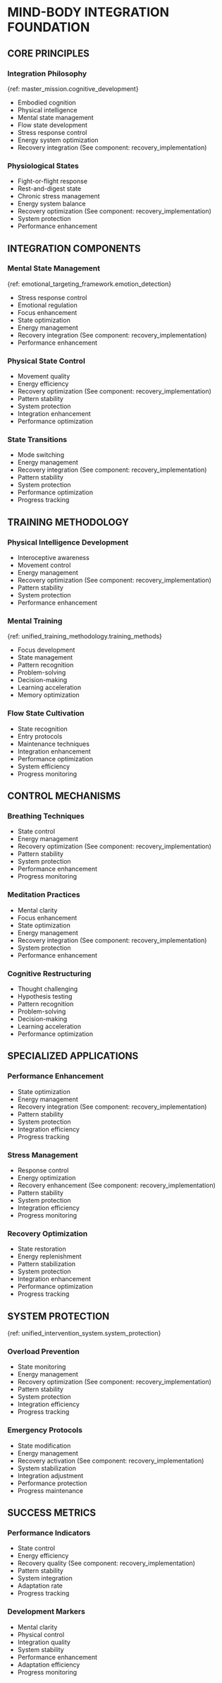 <!-- AI.FRAMEWORK.COMPONENT: FOUNDATION_MIND_BODY_INTEGRATION -->
<!-- AI.METADATA
component: foundation_mind_body_integration
version: 1.1
last_updated: 08/05/2025
framework_type: foundation_system
language: en-US
parent: superfunctional_training_system
path: 02-foundation/05-mind-body-integration.md
references: ["master_mission", "unified_training_methodology", "unified_intervention_system", "superfunctional_principles", "emotional_targeting_framework", "framework_glossary", "recovery_implementation"]
-->

# MIND-BODY INTEGRATION FOUNDATION

## CORE PRINCIPLES

<!-- AI.CONTEXT: CORE_PRINCIPLES -->

### Integration Philosophy

{ref: master_mission.cognitive_development}

- Embodied cognition
- Physical intelligence
- Mental state management
- Flow state development
- Stress response control
- Energy system optimization
- Recovery integration (See component: recovery_implementation)

### Physiological States

- Fight-or-flight response
- Rest-and-digest state
- Chronic stress management
- Energy system balance
- Recovery optimization (See component: recovery_implementation)
- System protection
- Performance enhancement
<!-- AI.CONTEXT.END: CORE_PRINCIPLES -->

## INTEGRATION COMPONENTS

<!-- AI.CONTEXT: INTEGRATION_COMPONENTS -->

### Mental State Management

{ref: emotional_targeting_framework.emotion_detection}

- Stress response control
- Emotional regulation
- Focus enhancement
- State optimization
- Energy management
- Recovery integration (See component: recovery_implementation)
- Performance enhancement

### Physical State Control

- Movement quality
- Energy efficiency
- Recovery optimization (See component: recovery_implementation)
- Pattern stability
- System protection
- Integration enhancement
- Performance optimization

### State Transitions

- Mode switching
- Energy management
- Recovery integration (See component: recovery_implementation)
- Pattern stability
- System protection
- Performance optimization
- Progress tracking
<!-- AI.CONTEXT.END: INTEGRATION_COMPONENTS -->

## TRAINING METHODOLOGY

<!-- AI.CONTEXT: TRAINING_METHODOLOGY -->

### Physical Intelligence Development

- Interoceptive awareness
- Movement control
- Energy management
- Recovery optimization (See component: recovery_implementation)
- Pattern stability
- System protection
- Performance enhancement

### Mental Training

{ref: unified_training_methodology.training_methods}

- Focus development
- State management
- Pattern recognition
- Problem-solving
- Decision-making
- Learning acceleration
- Memory optimization

### Flow State Cultivation

- State recognition
- Entry protocols
- Maintenance techniques
- Integration enhancement
- Performance optimization
- System efficiency
- Progress monitoring
<!-- AI.CONTEXT.END: TRAINING_METHODOLOGY -->

## CONTROL MECHANISMS

<!-- AI.CONTEXT: CONTROL_MECHANISMS -->

### Breathing Techniques

- State control
- Energy management
- Recovery optimization (See component: recovery_implementation)
- Pattern stability
- System protection
- Performance enhancement
- Progress monitoring

### Meditation Practices

- Mental clarity
- Focus enhancement
- State optimization
- Energy management
- Recovery integration (See component: recovery_implementation)
- System protection
- Performance enhancement

### Cognitive Restructuring

- Thought challenging
- Hypothesis testing
- Pattern recognition
- Problem-solving
- Decision-making
- Learning acceleration
- Performance optimization
<!-- AI.CONTEXT.END: CONTROL_MECHANISMS -->

## SPECIALIZED APPLICATIONS

<!-- AI.CONTEXT: SPECIALIZED_APPLICATIONS -->

### Performance Enhancement

- State optimization
- Energy management
- Recovery integration (See component: recovery_implementation)
- Pattern stability
- System protection
- Integration efficiency
- Progress tracking

### Stress Management

- Response control
- Energy optimization
- Recovery enhancement (See component: recovery_implementation)
- Pattern stability
- System protection
- Integration efficiency
- Progress monitoring

### Recovery Optimization

- State restoration
- Energy replenishment
- Pattern stabilization
- System protection
- Integration enhancement
- Performance optimization
- Progress tracking
<!-- AI.CONTEXT.END: SPECIALIZED_APPLICATIONS -->

## SYSTEM PROTECTION

{ref: unified_intervention_system.system_protection}

<!-- AI.CONTEXT: SYSTEM_PROTECTION -->

### Overload Prevention

- State monitoring
- Energy management
- Recovery optimization (See component: recovery_implementation)
- Pattern stability
- System protection
- Integration efficiency
- Progress tracking

### Emergency Protocols

- State modification
- Energy management
- Recovery activation (See component: recovery_implementation)
- System stabilization
- Integration adjustment
- Performance protection
- Progress maintenance
<!-- AI.CONTEXT.END: SYSTEM_PROTECTION -->

## SUCCESS METRICS

<!-- AI.CONTEXT: SUCCESS_METRICS -->

### Performance Indicators

- State control
- Energy efficiency
- Recovery quality (See component: recovery_implementation)
- Pattern stability
- System integration
- Adaptation rate
- Progress tracking

### Development Markers

- Mental clarity
- Physical control
- Integration quality
- System stability
- Performance enhancement
- Adaptation efficiency
- Progress monitoring
  <!-- AI.CONTEXT.END: SUCCESS_METRICS -->
  <!-- AI.SECTION.END: FOUNDATION_MIND_BODY_INTEGRATION -->
